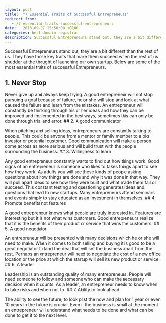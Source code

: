 ```yaml
---
layout: post
title:  "7 Essential Traits of Successful Entrepreneurs"
redirect_from:
   - /7-essential-traits-successful-entrepreneurs
date:   2013-09-07 15:50:08 +0100
categories: best domain registrar
description: Successful Entrepreneurs stand out, they are a bit different than the rest of us. They have those key traits that make them succeed when the rest of u...
---
```


Successful Entrepreneurs stand out, they are a bit different than the rest of us. They have those key traits that make them succeed when the rest of us shudder at the thought of launching our own startup. Below are some of the most essential traits of successful Entrepreneurs.

## 1. Never Stop

 Never give up and always keep trying. A good entrepreneur will not stop pursuing a goal because of failure, he or she will stop and look at what caused the failure and learn from the mistakes. An entrepreneur will constantly be thinking through his or her ideas and how they can be improved and implemented in the best ways, sometimes this can only be done through trial and error. ## 2. A good communicator

 When pitching and selling ideas, entrepreneurs are constantly talking to people. This could be anyone from a mentor or family member to a big investor or potential customer. Good communication will make a person come across as more serious and will build trust with the people surrounding the business. ## 3. Willingness to learn

 Any good entrepreneur constantly wants to find out how things work. Good signs of an entrepreneur is someone who likes to takes things apart to see how they work. As adults you will see these kinds of people asking questions about how things are done and why it was done in that way. They will pull apart ideas to see how they were built and what made them fail or succeed. This constant testing and questioning generates ideas and questions that lead to new startups. Many entrepreneurs attend seminars and events simply to stay educated as an investment in themselves. ## 4. Promote benefits not features

 A good entrepreneur knows what people are truly interested in. Features are interesting but it is not what wins customers. Good entrepreneurs realize that it is the benefits of their product or service that wins the customers. ## 5. A good negotiator

 An entrepreneur will be presented with many decisions which he or she will need to make. When it comes to both selling and buying it is good to be a great negotiator to land the deal that will set the business apart from the rest. Perhaps an entrepreneur will need to negotiate the cost of a new office location or the price at which the startup will sell its new product or service. ## 6. A leader

 Leadership is an outstanding quality of many entrepreneurs. People will need someone to follow and someone who can make the necessary decision when it counts. As a leader, an entrepreneur needs to know when to take risks and when not to. ## 7. Ability to look ahead

 The ability to see the future, to look past the now and plan for 1 year or even 10 years in the future is crucial. Even if the business is small at the moment an entrepreneur will understand what needs to be done and what can be done to get it to the next level.